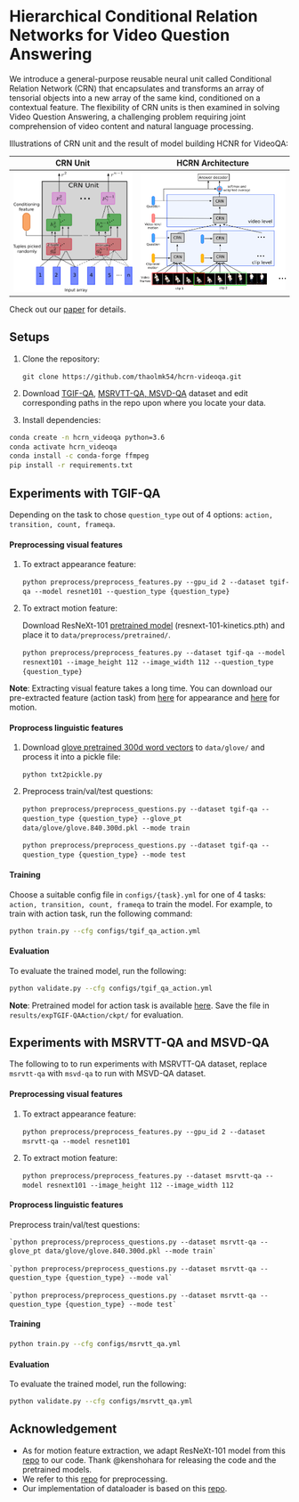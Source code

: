 # Hierarchical Conditional Relation Networks for Video Question Answering

We introduce a general-purpose reusable neural unit called Conditional Relation Network (CRN) that encapsulates and transforms an array of tensorial objects into a new array of the same kind, conditioned on a contextual feature. The flexibility of CRN units is then examined in solving Video Question Answering, a challenging problem requiring joint comprehension of video content and natural language processing.

Illustrations of CRN unit and the result of model building HCNR for VideoQA:

CRN Unit             |  HCRN Architecture
:-------------------------:|:-------------------------:
![](CRNUnit.png)  |  ![](overview.png)

Check out our [paper](https://arxiv.org/abs/2002.10698) for details.

## Setups
1. Clone the repository:

    `git clone https://github.com/thaolmk54/hcrn-videoqa.git`

2. Download [TGIF-QA](https://github.com/YunseokJANG/tgif-qa), [MSRVTT-QA, MSVD-QA](https://github.com/xudejing/video-question-answering) dataset and edit corresponding paths in the repo upon where you locate your data.

3. Install dependencies:
```bash
conda create -n hcrn_videoqa python=3.6
conda activate hcrn_videoqa
conda install -c conda-forge ffmpeg
pip install -r requirements.txt
```

## Experiments with TGIF-QA
Depending on the task to chose `question_type` out of 4 options: `action, transition, count, frameqa`.
#### Preprocessing visual features
1. To extract appearance feature:

    `python preprocess/preprocess_features.py --gpu_id 2 --dataset tgif-qa --model resnet101 --question_type {question_type}`
    
2. To extract motion feature:

    Download ResNeXt-101 [pretrained model](https://drive.google.com/drive/folders/1zvl89AgFAApbH0At-gMuZSeQB_LpNP-M) (resnext-101-kinetics.pth) and place it to `data/preprocess/pretrained/`.

    `python preprocess/preprocess_features.py --dataset tgif-qa --model resnext101 --image_height 112 --image_width 112 --question_type {question_type}`

**Note**: Extracting visual feature takes a long time. You can download our pre-extracted feature (action task) from [here](https://bit.ly/2TX9rlZ) for appearance and [here](https://drive.google.com/open?id=1IGxBQthWv9eSKoy-xVZC-10PcVEb-x12) for motion.
#### Proprocess linguistic features
1. Download [glove pretrained 300d word vectors](http://nlp.stanford.edu/data/glove.840B.300d.zip) to `data/glove/` and process it into a pickle file:

    `python txt2pickle.py`
2. Preprocess train/val/test questions:

    `python preprocess/preprocess_questions.py --dataset tgif-qa --question_type {question_type} --glove_pt data/glove/glove.840.300d.pkl --mode train`
    
    `python preprocess/preprocess_questions.py --dataset tgif-qa --question_type {question_type} --mode test`
      
#### Training
Choose a suitable config file in `configs/{task}.yml` for one of 4 tasks: `action, transition, count, frameqa` to train the model. For example, to train with action task, run the following command:
```bash
python train.py --cfg configs/tgif_qa_action.yml
```

#### Evaluation
To evaluate the trained model, run the following:
```bash
python validate.py --cfg configs/tgif_qa_action.yml
```
**Note**: Pretrained model for action task is available [here](https://drive.google.com/open?id=1xzD4JbuoFYAgJG41eAwBo77i3oVrbKyg). Save the file in `results/expTGIF-QAAction/ckpt/` for evaluation.
## Experiments with MSRVTT-QA and MSVD-QA
The following to to run experiments with MSRVTT-QA dataset, replace `msrvtt-qa` with `msvd-qa` to run with MSVD-QA dataset.
#### Preprocessing visual features
1. To extract appearance feature:

    `python preprocess/preprocess_features.py --gpu_id 2 --dataset msrvtt-qa --model resnet101`
    
2. To extract motion feature:

    `python preprocess/preprocess_features.py --dataset msrvtt-qa --model resnext101 --image_height 112 --image_width 112`

#### Proprocess linguistic features
Preprocess train/val/test questions:

    `python preprocess/preprocess_questions.py --dataset msrvtt-qa --glove_pt data/glove/glove.840.300d.pkl --mode train`
    
    `python preprocess/preprocess_questions.py --dataset msrvtt-qa --question_type {question_type} --mode val`
    
    `python preprocess/preprocess_questions.py --dataset msrvtt-qa --question_type {question_type} --mode test`
      
#### Training
```bash
python train.py --cfg configs/msrvtt_qa.yml
```

#### Evaluation
To evaluate the trained model, run the following:
```bash
python validate.py --cfg configs/msrvtt_qa.yml
```

## Acknowledgement
- As for motion feature extraction, we adapt ResNeXt-101 model from this [repo](https://github.com/kenshohara/video-classification-3d-cnn-pytorch) to our code. Thank @kenshohara for releasing the code and the pretrained models. 
- We refer to this [repo](https://github.com/facebookresearch/clevr-iep) for preprocessing.
- Our implementation of dataloader is based on this [repo](https://github.com/shijx12/XNM-Net).
